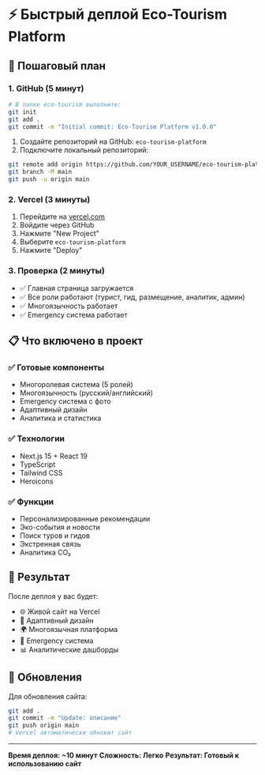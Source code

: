 # ⚡ Быстрый деплой Eco-Tourism Platform

## 🚀 Пошаговый план

### 1. GitHub (5 минут)
```bash
# В папке eco-tourism выполните:
git init
git add .
git commit -m "Initial commit: Eco-Tourism Platform v1.0.0"
```

1. Создайте репозиторий на GitHub: `eco-tourism-platform`
2. Подключите локальный репозиторий:
```bash
git remote add origin https://github.com/YOUR_USERNAME/eco-tourism-platform.git
git branch -M main
git push -u origin main
```

### 2. Vercel (3 минуты)
1. Перейдите на [vercel.com](https://vercel.com)
2. Войдите через GitHub
3. Нажмите "New Project"
4. Выберите `eco-tourism-platform`
5. Нажмите "Deploy"

### 3. Проверка (2 минуты)
- ✅ Главная страница загружается
- ✅ Все роли работают (турист, гид, размещение, аналитик, админ)
- ✅ Многоязычность работает
- ✅ Emergency система работает

## 📋 Что включено в проект

### ✅ Готовые компоненты
- Многоролевая система (5 ролей)
- Многоязычность (русский/английский)
- Emergency система с фото
- Адаптивный дизайн
- Аналитика и статистика

### ✅ Технологии
- Next.js 15 + React 19
- TypeScript
- Tailwind CSS
- Heroicons

### ✅ Функции
- Персонализированные рекомендации
- Эко-события и новости
- Поиск туров и гидов
- Экстренная связь
- Аналитика CO₂

## 🎯 Результат

После деплоя у вас будет:
- 🌐 Живой сайт на Vercel
- 📱 Адаптивный дизайн
- 🌍 Многоязычная платформа
- 🚨 Emergency система
- 📊 Аналитические дашборды

## 🔄 Обновления

Для обновления сайта:
```bash
git add .
git commit -m "Update: описание"
git push origin main
# Vercel автоматически обновит сайт
```

---

**Время деплоя: ~10 минут**
**Сложность: Легко**
**Результат: Готовый к использованию сайт** 
